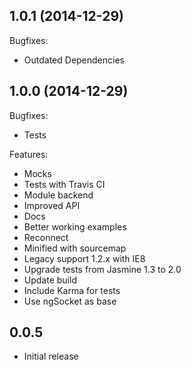 ## 1.0.1 (2014-12-29)

Bugfixes:
  - Outdated Dependencies
  
## 1.0.0 (2014-12-29)

Bugfixes:
  - Tests
  
Features:
  - Mocks
  - Tests with Travis CI
  - Module backend
  - Improved API
  - Docs
  - Better working examples
  - Reconnect
  - Minified with sourcemap
  - Legacy support 1.2.x with IE8
  - Upgrade tests from Jasmine 1.3 to 2.0
  - Update build 
  - Include Karma for tests
  - Use ngSocket as base

## 0.0.5
  - Initial release
